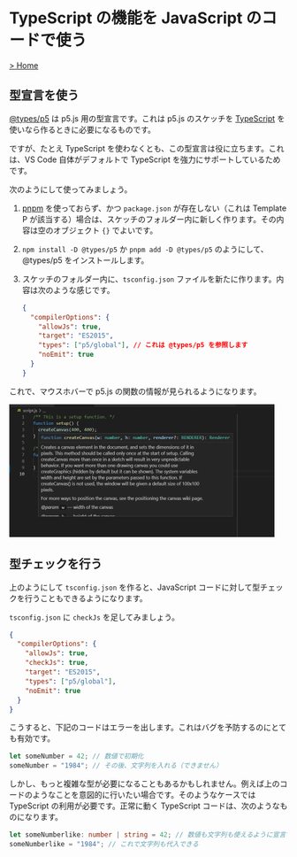 # TypeScript の機能を JavaScript のコードで使う

[> Home](./)

## 型宣言を使う

[@types/p5](https://www.npmjs.com/package/@types/p5) は p5.js 用の型宣言です。これは p5.js のスケッチを [TypeScript](https://www.typescriptlang.org/) を使いなら作るときに必要になるものです。

ですが、たとえ TypeScript を使わなくとも、この型宣言は役に立ちます。これは、VS Code 自体がデフォルトで TypeScript を強力にサポートしているためです。

次のようにして使ってみましょう。

1. [pnpm](https://pnpm.js.org/) を使っておらず、かつ `package.json` が存在しない（これは Template P が該当する）場合は、スケッチのフォルダー内に新しく作ります。その内容は空のオブジェクト `{}` でよいです。
2. `npm install -D @types/p5` か `pnpm add -D @types/p5` のようにして、@types/p5 をインストールします。
3. スケッチのフォルダー内に、`tsconfig.json` ファイルを新たに作ります。内容は次のような感じです。

    ```json
    {
      "compilerOptions": {
        "allowJs": true,
        "target": "ES2015",
        "types": ["p5/global"], // これは @types/p5 を参照します
        "noEmit": true
      }
    }
    ```

これで、マウスホバーで p5.js の関数の情報が見られるようになります。

<img src="../images/screenshots/use-d-ts.png" alt="JSファイルで型宣言を使う" title="JSファイルで型宣言を使う" width="480" height="240">


## 型チェックを行う

上のようにして `tsconfig.json` を作ると、JavaScript コードに対して型チェックを行うこともできるようになります。

`tsconfig.json` に `checkJs` を足してみましょう。

```json
{
  "compilerOptions": {
    "allowJs": true,
    "checkJs": true,
    "target": "ES2015",
    "types": ["p5/global"],
    "noEmit": true
  }
}
```

こうすると、下記のコードはエラーを出します。これはバグを予防するのにとても有効です。

```js
let someNumber = 42; // 数値で初期化
someNumber = "1984"; // その後、文字列を入れる（できません）
```

しかし、もっと複雑な型が必要になることもあるかもしれません。例えば上のコードのようなことを意図的に行いたい場合です。そのようなケースでは TypeScript の利用が必要です。正常に動く TypeScript コードは、次のようなものになります。

```ts
let someNumberlike: number | string = 42; // 数値も文字列も使えるように宣言する
someNumberlike = "1984"; // これで文字列も代入できる
```
